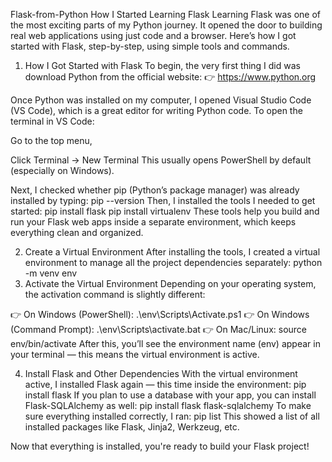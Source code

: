 Flask-from-Python
How I Started Learning Flask
Learning Flask was one of the most exciting parts of my Python journey. It opened the door to building real web applications using just code and a browser. Here’s how I got started with Flask, step-by-step, using simple tools and commands.

1. How I Got Started with Flask
To begin, the very first thing I did was download Python from the official website:
👉 https://www.python.org

Once Python was installed on my computer, I opened Visual Studio Code (VS Code), which is a great editor for writing Python code. To open the terminal in VS Code:

Go to the top menu,

Click Terminal → New Terminal
This usually opens PowerShell by default (especially on Windows).

Next, I checked whether pip (Python’s package manager) was already installed by typing:
pip --version
Then, I installed the tools I needed to get started:
pip install flask
pip install virtualenv
These tools help you build and run your Flask web apps inside a separate environment, which keeps everything clean and organized.

2. Create a Virtual Environment
After installing the tools, I created a virtual environment to manage all the project dependencies separately:
python -m venv env
3. Activate the Virtual Environment
Depending on your operating system, the activation command is slightly different:

👉 On Windows (PowerShell):
.\env\Scripts\Activate.ps1
👉 On Windows (Command Prompt):
.\env\Scripts\activate.bat
👉 On Mac/Linux:
source env/bin/activate
After this, you’ll see the environment name (env) appear in your terminal — this means the virtual environment is active.

4. Install Flask and Other Dependencies
With the virtual environment active, I installed Flask again — this time inside the environment:
pip install flask
If you plan to use a database with your app, you can install Flask-SQLAlchemy as well:
pip install flask flask-sqlalchemy
To make sure everything installed correctly, I ran:
pip list
This showed a list of all installed packages like Flask, Jinja2, Werkzeug, etc.

Now that everything is installed, you're ready to build your Flask project!
